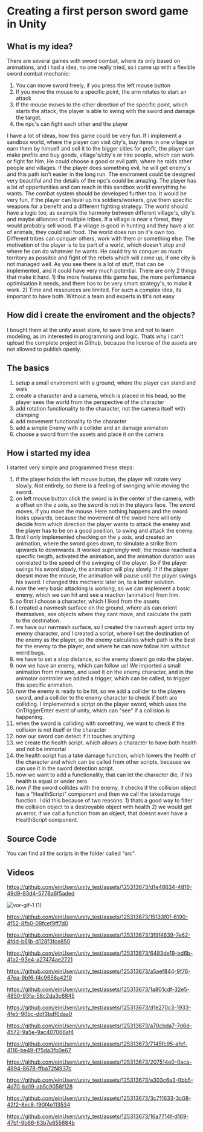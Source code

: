 # Creating a first person sword game in Unity

## What is my idea?

There are several games with sword combat, where its only based on animations, and i had a idea, no one really tried, so i came up with a flexible sword combat mechanic:

1. You can move sword freely, if you press the left mouse button
2. If you move the mouse to a specific point, the arm rotates to start an attack
3. If the mouse moves to the other direction of the specific point, which starts the attack, the player is able to swing with the sword and damage the target.
4. the npc's can fight each other and the player

I have a lot of ideas, how this game could be very fun. If i implement a sandbox world, where the player can visit city's, buy items in one village or earn them by himself and sell it to the bigger cities for profit, the player can make profits and buy goods, village's/city's or hire people, which can work or fight for him. He could choose a good or evil path, where he raids other people and villages. If the player does something evil, he will get enemy's and this path isn't easier in the long run. The enviroment could be designed very beautiful and the details of the npc's could be amazing. The player has a lot of oppertunities and can reach in this sandbox world everything he wants. The combat system should be developed further too. It would be very fun, if the player can level up his soldiers/workers, give them specific weapons for a benefit and a different fighting strategy. The world should have a logic too, as example the harmony between different village's, city's and maybe alliances of multiple tribes. If a village is near a forest, they would probably sell wood. If a village is good in hunting and they have a lot of animals, they could sell food. The world does run on it's own too. Different tribes can conquer others, work with them or something else. The motivation of the player is to be part of a world, which doesn't stop and where he can do whatever he wants. He could try to conquer as much territory as possible and fight of the rebels which will come up, if one city is not managed well. As you see there is a lot of stuff, that can be implemented, and it could have very much potential. There are only 2 things that make it hard. 1) the more features this game has, the more perfomance optimisation it needs, and there has to be very smart strategy's, to make it work. 2) Time and ressources are limited. For such a complex idea, its important to have both. Without a team and experts in tit's not easy 

## How did i create the enviroment and the objects?

I bought them at the unity asset store, to save time and not to learn modeling, as im interested in programming and logic. Thats why i can't upload the complete project in Github, because the license of the assets are not allowed to publish openly.

## The basics

1. setup a small enviroment with a ground, where the player can stand and walk
2. create a character and a camera, which is placed in his head, so the player sees the world from the perspective of the character
3. add rotation functionality to the character, not the camera itself with clamping
4. add movement functionality to the character
5. add a simple Enemy with a collider and an damage animation
6. choose a sword from the assets and place it on the camera

## How i started my idea

I started very simple and programmed these steps:

1. if the player holds the left mouse button, the player will rotate very slowly. Not entirely, so there is a feeling of swinging while moving the sword.
2. on left mouse button click the sword is in the center of the camera, with a offset on the z axis, so the sword is not in the players face. The sword moves, if you move the mouse. Here nothing happens and the sword looks upwards, because the movement of the sword here will only decide from which direction the player wants to attack the enemy and the player has to be on a good position, to swing and attack the enemy.
3. first I only implemented checking on the y axis, and created an animation, where the sword goes down, to simulate a strike from upwards to downwards. It worked suprisingly well, the mouse reached a specific heigth, activated the animation, and the animation duration was correlated to the speed of the swinging of the player. So if the player swings his sword slowly, the animation will play slowly. If if the player doesnt move the mouse, the animation will pause until the player swings his sword. I changed this mechanic later on, to a better solution.
4. now the very basic attacking is working, so we can implement a basic enemy, which we can hit and see a reaction (animation) from him.
5. so first I choose a character, which I liked from the assets
6. I created a navmesh surface on the ground, where ais can orient themselves, see objects where they cant move, and calculate the path to the destination.
7. we have our navmesh surface, so I created the navmesh agent onto my enemy character, and I created a script, where I set the destination of the enemy as the player, so the enemy calculates which path is the best for the enemy to the player, and where he can now follow him without weird bugs.
8. we have to set a stop distance, so the enemy doesnt go into the player.
9. now we have an enemy, which can follow us! We imported a small animation from mixamo, and used it on the enemy character, and in the animator controller we added a trigger, which can be called, to trigger this specific animation.
10. now the enemy is ready to be hit, so we add a collider to the players sword, and a collider to the enemy character to check if both are colliding. I implemented a script on the player sword, which uses the OnTriggerEnter event of unity, which can "see" if a collision is happening.
11. when the sword is colliding with something, we want to check if the collision is not itself or the character
12. now our sword can detect if it touches anything
13. we create the health script, which allows a character to have both health and not be immortal
14. the health script has a take damage function, which lowers the health of the character and which can be called from other scripts, because we can use it in the sword detection script.
15. now we want to add a functionality, that can let the character die, if his health is equal or under zero
16. now if the sword collides with the enemy, it checks if the collision object has a "HealthScript" component and then we call the takedamage function. I did this because of two reasons: 1) thats a good way to filter the collision object to a destroyable object with health 2) we would get an error, if we call a function from an object, that doesnt even have a HealthScript component.

## Source Code
You can find all the scripts in the folder called "src".

## Videos
https://github.com/einUserr/unity_test/assets/125313673/d1e48634-4816-49d9-83d4-5776a6f5aded

![vor-gif-1 (1)](https://github.com/einUserr/unity_test/assets/125313673/b73db419-0693-4782-a981-c3de10a1479a)




https://github.com/einUserr/unity_test/assets/125313673/15133f0f-6190-4f52-8fb0-09fcef9ff7d0




https://github.com/einUserr/unity_test/assets/125313673/3f9f4639-7e62-4fdd-b61b-d128f3fce850





https://github.com/einUserr/unity_test/assets/125313673/6483de19-bd6b-41a2-93e4-a27474ae2721



https://github.com/einUserr/unity_test/assets/125313673/a5aef844-9f76-47ea-9bf6-f4c9656a4219



https://github.com/einUserr/unity_test/assets/125313673/1a801cdf-32e5-4850-93fa-58c2da3c6845




https://github.com/einUserr/unity_test/assets/125313673/d1e270c3-1933-4fe5-90bc-ddf3bdf0daa0

https://github.com/einUserr/unity_test/assets/125313673/a70cbda7-7d6d-4572-9a5e-9ac407066af4





https://github.com/einUserr/unity_test/assets/125313673/7145fc95-afef-4116-be49-f75da3fb0e67



https://github.com/einUserr/unity_test/assets/125313673/207514e0-0aca-4894-8678-ffba72f4937c



https://github.com/einUserr/unity_test/assets/125313673/e303c6a3-0bb5-4d70-bd19-ab5c9058f128



https://github.com/einUserr/unity_test/assets/125313673/3c711633-3c08-42f2-8ec8-f90f4e113534



https://github.com/einUserr/unity_test/assets/125313673/16a7714f-d169-47b1-9b66-63b7e655684b

